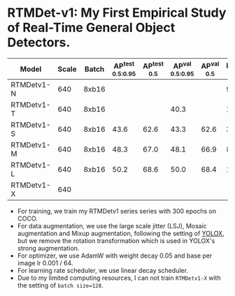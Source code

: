 # RTMDet-v1: My First Empirical Study of Real-Time General Object Detectors.

|   Model    | Scale | Batch | AP<sup>test<br>0.5:0.95 | AP<sup>test<br>0.5 | AP<sup>val<br>0.5:0.95 | AP<sup>val<br>0.5 | FLOPs<br><sup>(G) | Params<br><sup>(M) | Weight |
|------------|-------|-------|-------------------------|--------------------|------------------------|-------------------|-------------------|--------------------|--------|
| RTMDetv1-N |  640  | 8xb16 |                         |                    |                        |                   |      9.1          |        2.4         |  |
| RTMDetv1-T |  640  | 8xb16 |                         |                    |          40.3          |                   |      19.0         |        5.1         |  |
| RTMDetv1-S |  640  | 8xb16 |         43.6            |        62.6        |          43.3          |        62.6       |      33.6         |        9.0         | [ckpt](https://github.com/yjh0410/PyTorch_YOLO_Tutorial/releases/download/yolo_tutorial_ckpt/RTMDetv1_s_coco.pth) |
| RTMDetv1-M |  640  | 8xb16 |         48.3            |        67.0        |          48.1          |        66.9       |      87.4         |        23.6        | [ckpt](https://github.com/yjh0410/PyTorch_YOLO_Tutorial/releases/download/yolo_tutorial_ckpt/RTMDetv1_m_coco.pth) |
| RTMDetv1-L |  640  | 8xb16 |         50.2            |        68.6        |          50.0          |        68.4       |      176.6        |        47.6        | [ckpt](https://github.com/yjh0410/PyTorch_YOLO_Tutorial/releases/download/yolo_tutorial_ckpt/RTMDetv1_l_coco.pth) |
| RTMDetv1-X |  640  |       |                         |                    |                        |                   |                   |                    |  |

- For training, we train my RTMDetv1 series series with 300 epochs on COCO.
- For data augmentation, we use the large scale jitter (LSJ), Mosaic augmentation and Mixup augmentation, following the setting of [YOLOX](https://github.com/ultralytics/yolov5), but we remove the rotation transformation which is used in YOLOX's strong augmentation.
- For optimizer, we use AdamW with weight decay 0.05 and base per image lr 0.001 / 64.
- For learning rate scheduler, we use linear decay scheduler.
- Due to my limited computing resources, I can not train `RTMDetv1-X` with the setting of `batch size=128`.
